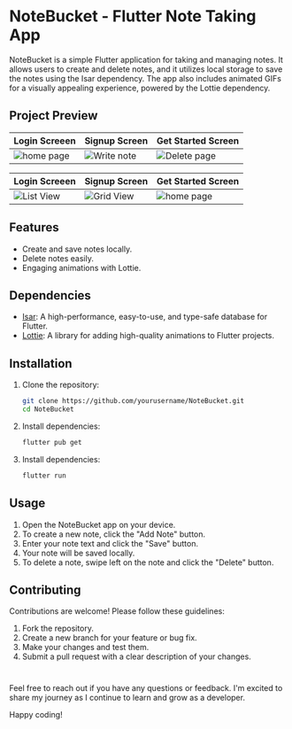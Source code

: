 



# NoteBucket - Flutter Note Taking App

NoteBucket is a simple Flutter application for taking and managing notes. It allows users to create and delete notes, and it utilizes local storage to save the notes using the Isar dependency. The app also includes animated GIFs for a visually appealing experience, powered by the Lottie dependency.

## Project Preview
| Login Screeen                            | Signup Screen                            | Get Started Screen                                     |
| ----------------------------------- | ----------------------------------- | ------------------------------------------- |
|![home page](https://github.com/sanket-pilane/note-bucket/assets/140826056/035f738f-1717-4e02-a157-aae11b395dd0) | ![Write note](https://github.com/sanket-pilane/note-bucket/assets/140826056/80d4fa1d-4459-46d8-bd50-42f4890acbf0) | ![Delete page](https://github.com/sanket-pilane/note-bucket/assets/140826056/4b7dbd66-647c-4334-8cdc-0d8003e1e9bd) |

| Login Screeen                            | Signup Screen                            | Get Started Screen                                     |
| ----------------------------------- | ----------------------------------- | ------------------------------------------- |
|![List View](https://github.com/sanket-pilane/note-bucket/assets/140826056/9b46fe23-b0c6-411b-a7fc-8b46d6716ca4)| ![Grid View](https://github.com/sanket-pilane/note-bucket/assets/140826056/9d20ee40-7d5c-4139-9056-1ba1d2e3d140) |![home page](https://github.com/sanket-pilane/note-bucket/assets/140826056/035f738f-1717-4e02-a157-aae11b395dd0) |


## Features

- Create and save notes locally.
- Delete notes easily.
- Engaging animations with Lottie.

## Dependencies

- [Isar](https://pub.dev/packages/isar): A high-performance, easy-to-use, and type-safe database for Flutter.
- [Lottie](https://pub.dev/packages/lottie): A library for adding high-quality animations to Flutter projects.

## Installation

1. Clone the repository:

   ```bash
   git clone https://github.com/yourusername/NoteBucket.git
   cd NoteBucket

2. Install dependencies:

   ```bash
   flutter pub get

3. Install dependencies:

   ```bash
   flutter run

## Usage

1. Open the NoteBucket app on your device.
2. To create a new note, click the "Add Note" button.
3. Enter your note text and click the "Save" button.
4. Your note will be saved locally.
5. To delete a note, swipe left on the note and click the "Delete" button.


## Contributing

Contributions are welcome! Please follow these guidelines:

1. Fork the repository.
2. Create a new branch for your feature or bug fix.
3. Make your changes and test them.
4. Submit a pull request with a clear description of your changes.




#
Feel free to reach out if you have any questions or feedback. I'm excited to share my journey as I continue to learn and grow as a developer.

Happy coding!
